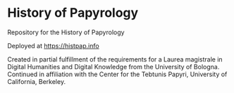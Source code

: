 # History of Papyrology
Repository for the History of Papyrology

Deployed at https://histpap.info

Created in partial fulfillment of the requirements for a Laurea magistrale in Digital Humanities and Digital Knowledge from the University of Bologna.
Continued in affiliation with the Center for the Tebtunis Papyri, University of California, Berkeley.
